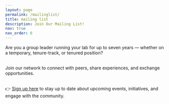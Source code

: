 ```yaml
---
layout: page
permalink: /mailinglist/
title: mailing list
description: Join Our Mailing List!
nav: true
nav_order: 6
---
```


Are you a group leader running your lab for up to seven years — whether on a temporary, tenure-track, or tenured position?  <br><br>

Join our network to connect with peers, share experiences, and exchange opportunities.  <br><br>

👉 [Sign up here](https://docs.google.com/forms/d/1IdONgMWDSbpGU0yVqae886-zCuqj2-14dmhcGl-F8tU/viewform?edit_requested=true#responses) to stay up to date about upcoming events, initiatives, and engage with the community.
